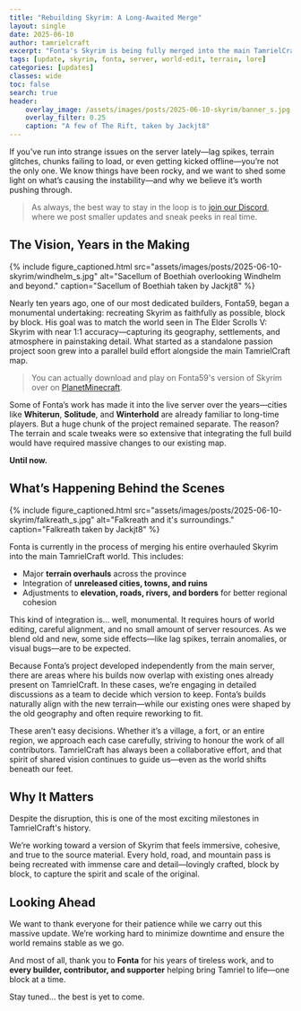 ```yaml
---
title: "Rebuilding Skyrim: A Long-Awaited Merge"
layout: single
date: 2025-06-10
author: tamrielcraft
excerpt: "Fonta's Skyrim is being fully merged into the main TamrielCraft map — and it’s a massive step forward for the project."
tags: [update, skyrim, fonta, server, world-edit, terrain, lore]
categories: [updates]
classes: wide
toc: false
search: true
header:
    overlay_image: /assets/images/posts/2025-06-10-skyrim/banner_s.jpg
    overlay_filter: 0.25
    caption: "A few of The Rift, taken by Jackjt8"
---
```


If you've run into strange issues on the server lately—lag spikes, terrain glitches, chunks failing to load, or even getting kicked offline—you’re not the only one. We know things have been rocky, and we want to shed some light on what’s causing the instability—and why we believe it’s worth pushing through.

> As always, the best way to stay in the loop is to [join our Discord](https://discord.gg/ApShrYn), where we post smaller updates and sneak peeks in real time.


## The Vision, Years in the Making

{% include figure_captioned.html
	src="assets/images/posts/2025-06-10-skyrim/windhelm_s.jpg"
	alt="Sacellum of Boethiah overlooking Windhelm and beyond."
	caption="Sacellum of Boethiah taken by Jackjt8"
%}

Nearly ten years ago, one of our most dedicated builders, Fonta59, began a monumental undertaking: recreating Skyrim as faithfully as possible, block by block. His goal was to match the world seen in The Elder Scrolls V: Skyrim with near 1:1 accuracy—capturing its geography, settlements, and atmosphere in painstaking detail. What started as a standalone passion project soon grew into a parallel build effort alongside the main TamrielCraft map.

> You can actually download and play on Fonta59's version of Skyrim over on [PlanetMinecraft](https://www.planetminecraft.com/project/skyrim-map-by-fonta59-skyrim-tes-interiors-with-download-1-20/).

Some of Fonta’s work has made it into the live server over the years—cities like **Whiterun**, **Solitude**, and **Winterhold** are already familiar to long-time players. But a huge chunk of the project remained separate. The reason? The terrain and scale tweaks were so extensive that integrating the full build would have required massive changes to our existing map.

**Until now.**


## What’s Happening Behind the Scenes

{% include figure_captioned.html
	src="assets/images/posts/2025-06-10-skyrim/falkreath_s.jpg"
	alt="Falkreath and it's surroundings."
	caption="Falkreath taken by Jackjt8"
%}

Fonta is currently in the process of merging his entire overhauled Skyrim into the main TamrielCraft world. This includes:

- Major **terrain overhauls** across the province  
- Integration of **unreleased cities, towns, and ruins**  
- Adjustments to **elevation, roads, rivers, and borders** for better regional cohesion

This kind of integration is... well, monumental. It requires hours of world editing, careful alignment, and no small amount of server resources. As we blend old and new, some side effects—like lag spikes, terrain anomalies, or visual bugs—are to be expected.

Because Fonta’s project developed independently from the main server, there are areas where his builds now overlap with existing ones already present on TamrielCraft. In these cases, we’re engaging in detailed discussions as a team to decide which version to keep. Fonta’s builds naturally align with the new terrain—while our existing ones were shaped by the old geography and often require reworking to fit.

These aren’t easy decisions. Whether it’s a village, a fort, or an entire region, we approach each case carefully, striving to honour the work of all contributors. TamrielCraft has always been a collaborative effort, and that spirit of shared vision continues to guide us—even as the world shifts beneath our feet.


## Why It Matters

Despite the disruption, this is one of the most exciting milestones in TamrielCraft's history.

We’re working toward a version of Skyrim that feels immersive, cohesive, and true to the source material. Every hold, road, and mountain pass is being recreated with immense care and detail—lovingly crafted, block by block, to capture the spirit and scale of the original.


## Looking Ahead

We want to thank everyone for their patience while we carry out this massive update. We’re working hard to minimize downtime and ensure the world remains stable as we go.

And most of all, thank you to **Fonta** for his years of tireless work, and to **every builder, contributor, and supporter** helping bring Tamriel to life—one block at a time.

Stay tuned... the best is yet to come.
